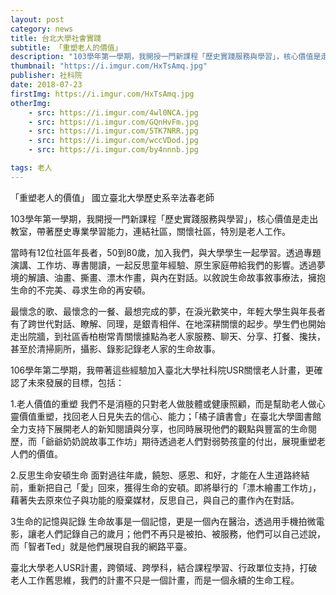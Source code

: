 ```yaml
---
layout: post
category: news
title: 台北大學社會實踐
subtitle: 「重塑老人的價值」
description: "103學年第一學期，我開授一門新課程「歷史實踐服務與學習」，核心價值是走出教室，帶著歷史專業學習能力，連結社區，關懷社區，特別是老人工作..."
thumbnail: "https://i.imgur.com/HxTsAmq.jpg"
publisher: 社科院
date: 2018-07-23
firstImg: https://i.imgur.com/HxTsAmq.jpg
otherImg:
    - src: https://i.imgur.com/4wl0NCA.jpg
    - src: https://i.imgur.com/GQnHvFm.jpg
    - src: https://i.imgur.com/5TK7NRR.jpg
    - src: https://i.imgur.com/wccVDod.jpg
    - src: https://i.imgur.com/by4nnnb.jpg

tags: 老人
---
```


「重塑老人的價值」
國立臺北大學歷史系辛法春老師

103學年第一學期，我開授一門新課程「歷史實踐服務與學習」，核心價值是走出教室，帶著歷史專業學習能力，連結社區，關懷社區，特別是老人工作。

當時有12位社區年長者，50到80歲，加入我們，與大學學生一起學習。透過專題演講、工作坊、專書閱讀，一起反思童年經驗、原生家庭帶給我們的影響。透過夢境的解讀、油畫、撕畫、漂木作畫，與內在對話。以敘說生命故事敘事療法，擁抱生命的不完美、尋求生命的再安頓。

最懷念的歌、最懷念的一餐、最想完成的夢，在淚光歡笑中，年輕大學生與年長者有了跨世代對話、瞭解、同理，是銀青相伴、在地深耕關懷的起步。學生們也開始走出院牆，到社區香柏樹常青關懷據點為老人家服務、聊天、分享、打餐、攙扶，甚至於清掃廁所，攝影、錄影記錄老人家的生命故事。

106學年第二學期，我帶著這些經驗加入臺北大學社科院USR關懷老人計畫，更確認了未來發展的目標，包括：

1.老人價值的重塑 
我們不是消極的只對老人做肢體或健康照顧，而是幫助老人做心靈價值重塑，找回老人日見失去的信心、能力；「橘子讀書會」在臺北大學圖書館全力支持下展開老人的新知閱讀與分享，也同時展現他們的觀點與豐富的生命閱歷，而「爺爺奶奶說故事工作坊」期待透過老人們對弱勢孩童的付出，展現重塑老人們的價值。

2.反思生命安頓生命
面對過往年歲，饒恕、感恩、和好，才能在人生道路終結前，重新把自己「愛」回來，獲得生命的安頓。即將舉行的「漂木繪畫工作坊」，藉著失去原來位子與功能的廢棄媒材，反思自己，與自己的畫作內在對話。

3生命的記憶與記錄
生命故事是一個記憶，更是一個內在醫治，透過用手機拍微電影，讓老人們記錄自己的歲月；他們不再只是被拍、被服務，他們可以自己述說，而「智者Ted」就是他們展現自我的網路平臺。

臺北大學老人USR計畫，跨領域、跨學科，結合課程學習、行政單位支持，打破老人工作舊思維，我們的計畫不只是一個計畫，而是一個永續的生命工程。